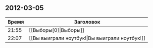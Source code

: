 ## 2012-03-05
| Время | Заголовок |
| --- | --- |
| 21:55 | [[Выборы[0]\|Выборы]] |
| 22:07 | [[Вы выиграли ноутбук!\|Вы выиграли ноутбук!]] |
